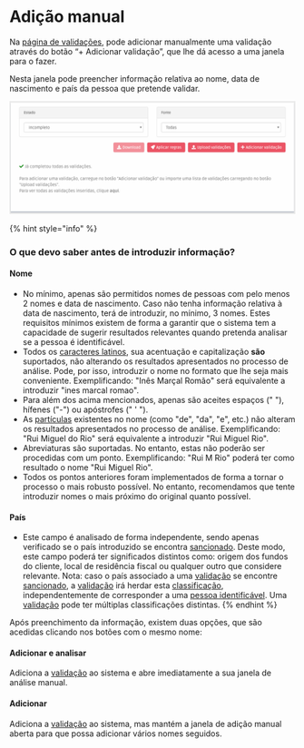 # Adição manual

Na [página de validações](./), pode adicionar manualmente uma validação através do botão “+ Adicionar validação”, que lhe dá acesso a uma janela para o fazer.

Nesta janela pode preencher informação relativa ao nome, data de nascimento e país da pessoa que pretende validar.  

![](../../.gitbook/assets/add-validation.gif)

{% hint style="info" %}
### O que devo saber antes de introduzir informação?

#### Nome

* No mínimo, apenas são permitidos nomes de pessoas com pelo menos 2 nomes e data de nascimento. Caso não tenha informação relativa à data de nascimento, terá de introduzir, no mínimo, 3 nomes.  Estes requisitos mínimos existem de forma a garantir que o sistema tem a capacidade de sugerir resultados relevantes quando pretenda analisar se a pessoa é identificável. 
* Todos os [caracteres latinos](https://en.wikipedia.org/wiki/ISO/IEC_8859-1), sua acentuação e capitalização **são** suportados, não alterando os resultados apresentados no processo de análise. Pode, por isso, introduzir o nome no formato que lhe seja mais conveniente.  Exemplificando:  "Inês Marçal Romão" será equivalente a introduzir "ines marcal romao".
* Para além dos acima mencionados,  apenas são aceites espaços \(" "\), hífenes \("-"\) ou apóstrofes \(" ' "\).   
* As [partículas](https://www.irn.mj.pt/IRN/sections/irn/a_registral/registo-civil/docs-do-civil/dar-o-nome/) existentes no nome \(como "de", "da", "e", etc.\) não alteram os resultados apresentados no processo de análise.  Exemplificando:  "Rui Miguel do Rio" será equivalente a introduzir "Rui Miguel Rio".
* Abreviaturas são suportadas. No entanto, estas não poderão ser procedidas com um ponto. Exemplificando:  "Rui M Rio" poderá ter como resultado o nome "Rui Miguel Rio".
* Todos os pontos anteriores foram implementados de forma a tornar o processo o mais robusto possível. No entanto, recomendamos que tente introduzir nomes o mais próximo do original quanto possível.

#### País

* Este campo é analisado de forma independente, sendo apenas verificado se o país introduzido se encontra [sancionado](../../glossario/glossario-aplicacao.md#pais-sancionado). Deste modo, este campo poderá ter significados distintos como: origem dos fundos do cliente, local de residência fiscal ou qualquer outro que considere relevante. Nota: caso o país associado a uma [validação](../../glossario/glossario-aplicacao.md#validacao) se encontre [sancionado](../../glossario/glossario-aplicacao.md#pais-sancionado), a [validação](../../glossario/glossario-aplicacao.md#validacao) irá herdar esta [classificação](../../glossario/glossario-aplicacao.md#classificacao), independentemente de corresponder a uma [pessoa identificável](../../glossario/glossario-aplicacao.md#pessoa-identificavel). Uma [validação](../../glossario/glossario-aplicacao.md#validacao) pode ter múltiplas classificações distintas. 
{% endhint %}

Após preenchimento da informação, existem duas opções, que são acedidas clicando nos botões com o mesmo nome:

#### Adicionar e analisar

Adiciona a [validação](../../glossario/glossario-aplicacao.md#sancionado) ao sistema e abre imediatamente a sua janela de análise manual.

#### Adicionar 

Adiciona a [validação](../../glossario/glossario-aplicacao.md#validacao) ao sistema, mas mantém a janela de adição manual aberta para que possa adicionar vários nomes seguidos.



